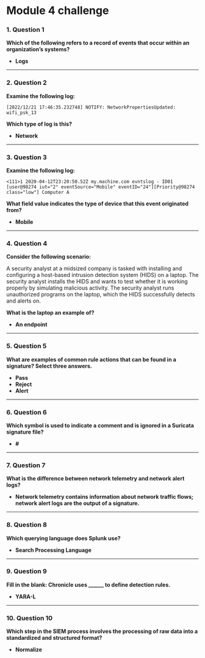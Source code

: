 # Module 4 challenge
### 1. Question 1  
**Which of the following refers to a record of events that occur within an organization’s systems?**  
- **Logs**

---

### 2. Question 2  
**Examine the following log:**

`[2022/12/21 17:46:35.232748] NOTIFY: NetworkPropertiesUpdated: wifi_psk_13`

**Which type of log is this?**  
- **Network**

---

### 3. Question 3  
**Examine the following log:**

`<111>1 2020-04-12T23:20:50.52Z my.machine.com evntslog - ID01 [user@98274 iut="2" eventSource="Mobile" eventID="24"][Priority@98274 class="low"] Computer A`

**What field value indicates the type of device that this event originated from?**  
- **Mobile**

---

### 4. Question 4  
**Consider the following scenario:**

A security analyst at a midsized company is tasked with installing and configuring a host-based intrusion detection system (HIDS) on a laptop. The security analyst installs the HIDS and wants to test whether it is working properly by simulating malicious activity. The security analyst runs unauthorized programs on the laptop, which the HIDS successfully detects and alerts on.

**What is the laptop an example of?**  
- **An endpoint**

---

### 5. Question 5  
**What are examples of common rule actions that can be found in a signature? Select three answers.**  
- **Pass**  
- **Reject**  
- **Alert**

---

### 6. Question 6  
**Which symbol is used to indicate a comment and is ignored in a Suricata signature file?**  
- **#**

---

### 7. Question 7  
**What is the difference between network telemetry and network alert logs?**  
- **Network telemetry contains information about network traffic flows; network alert logs are the output of a signature.**

---

### 8. Question 8  
**Which querying language does Splunk use?**  
- **Search Processing Language**

---

### 9. Question 9  
**Fill in the blank: Chronicle uses ______ to define detection rules.**  
- **YARA-L**

---

### 10. Question 10  
**Which step in the SIEM process involves the processing of raw data into a standardized and structured format?**  
- **Normalize**
